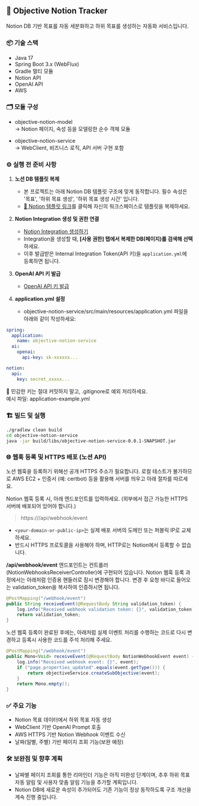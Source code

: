 ## 🧠 Objective Notion Tracker
Notion DB 기반 목표를 자동 세분화하고 하위 목표를 생성하는 자동화 서비스입니다.

### 📦 기술 스택
- Java 17
- Spring Boot 3.x (WebFlux)
- Gradle 멀티 모듈
- Notion API
- OpenAI API 
- AWS

### 🗂️ 모듈 구성
- objective-notion-model  
  → Notion 페이지, 속성 등을 모델링한 순수 객체 모듈  

- objective-notion-service  
  → WebClient, 비즈니스 로직, API 서버 구현 포함

### ⚙️ 실행 전 준비 사항
1. **노션 DB 템플릿 복제**
   - 본 프로젝트는 아래 Notion DB 템플릿 구조에 맞게 동작합니다. 필수 속성은 '목표', '하위 목표 생성', '하위 목표 생성 시간' 입니다.
   - [🔗 Notion 템플릿 링크](https://hollow-truffle-4cf.notion.site/notion-objective-tracker-19211e3ff10e8011b5ecc0a1c1d39e0f?source=copy_link)를 클릭해 자신의 워크스페이스로 템플릿을 복제하세요.
2. **Notion Integration 생성 및 권한 연결**
    - [Notion Integration 생성하기](https://www.notion.com/my-integrations)
    - Integration을 생성할 때, **[사용 권한] 탭에서 복제한 DB(페이지)를 검색해 선택**하세요.
    - 이후 발급받은 Internal Integration Token(API 키)을 `application.yml`에 등록하면 됩니다.

3. **OpenAI API 키 발급**
   - [OpenAI API 키 발급](https://platform.openai.com/api-keys)
4. **application.yml 설정**  
   - objective-notion-service/src/main/resources/application.yml 파일을 아래와 같이 작성하세요:

```yaml
spring:
  application:
    name: objective-notion-service
  ai:
    openai:
      api-key: sk-xxxxxx...

notion:
  api:
    key: secret_xxxxx...
```
🔐 민감한 키는 절대 커밋하지 말고, .gitignore로 예외 처리하세요.  
예시 파일: application-example.yml
  
  

### 🏗️ 빌드 및 실행
```bash
./gradlew clean build
cd objective-notion-service
java -jar build/libs/objective-notion-service-0.0.1-SNAPSHOT.jar
```

### 🌐 웹훅 등록 및 HTTPS 배포 (노션 API)
노션 웹훅을 등록하기 위해선 공개 HTTPS 주소가 필요합니다.
로컬 테스트가 불가하므로 AWS EC2 + 인증서 (예: certbot) 등을 활용해 서버를 띄우고 아래 절차를 따르세요.

Notion 웹훅 등록 시, 아래 엔드포인트를 입력하세요. (외부에서 접근 가능한 HTTPS 서버에 배포되어 있어야 합니다.)
  
> https://<your-domain-or-public-ip>/api/webhook/event
- `<your-domain-or-public-ip>`는 실제 배포 서버의 도메인 또는 퍼블릭 IP로 교체하세요.
- 반드시 HTTPS 프로토콜을 사용해야 하며, HTTP로는 Notion에서 등록할 수 없습니다.


**/api/webhook/event** 엔드포인트는 컨트롤러(NotionWebhooksReceiverController)에 구현되어 있습니다.
Notion 웹훅 등록 과정에서는 아래처럼 인증용 핸들러로 잠시 변경해야 합니다. 변경 후 요청 바디로 들어오는 validation_token을 복사하여 인증하시면 됩니다.
```java
@PostMapping("/webhook/event")
public String receiveEvent(@RequestBody String validation_token) {
    log.info("Received webhook validation token: {}", validation_token);
    return validation_token;
}
```

노션 웹훅 등록이 완료된 후에는, 아래처럼 실제 이벤트 처리를 수행하는 코드로 다시 변경하고 등록시 사용한 코드를 주석 처리해 주세요.
```java
@PostMapping("/webhook/event")
public Mono<Void> receiveEvent(@RequestBody NotionWebhookEvent event) {
    log.info("Received webhook event: {}", event);
    if ("page.properties_updated".equals(event.getType())) {
        return objectiveService.createSubObjective(event);
    }
    return Mono.empty();
}
```

### ✅ 주요 기능
- Notion 목표 데이터에서 하위 목표 자동 생성 
- WebClient 기반 OpenAI Prompt 호출 
- AWS HTTPS 기반 Notion Webhook 이벤트 수신
- 날짜(일별, 주별) 기반 페이지 조회 기능(보완 예정)

### 🛠️ 보완점 및 향후 계획
- 날짜별 페이지 조회를 통한 리마인더 기능은 아직 미완성 단계이며, 추후 하위 목표 자동 알림 및 사용자 맞춤 알림 기능을 추가할 계획입니다.
- Notion DB에 새로운 속성이 추가되어도 기존 기능이 정상 동작하도록 구조 개선을 계속 진행 중입니다.